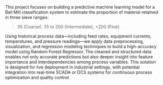 This project focuses on building a predictive machine learning model for a Ball Mill classification system to estimate the proportion of material retained in three sieve ranges:
>35 (Coarse),
35 to 200 (Intermediate),
<200 (Fine).

Using historical process data—including feed rates, equipment currents, temperatures, and pressure readings—we apply data preprocessing, visualization, and regression modeling techniques to build a high-accuracy model using Random Forest Regressor.
The cleaned and structured data enables not only accurate predictions but also deeper insight into feature importance and interdependencies among process variables.
This solution is designed for live deployment in industrial settings, with potential integration into real-time SCADA or DCS systems for continuous process optimization and quality control.
